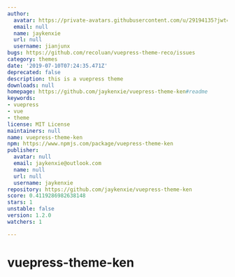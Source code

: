 ```yaml
---
author:
  avatar: https://private-avatars.githubusercontent.com/u/29194135?jwt=eyJhbGciOiJIUzI1NiIsInR5cCI6IkpXVCJ9.eyJpc3MiOiJnaXRodWIuY29tIiwiYXVkIjoicmF3LmdpdGh1YnVzZXJjb250ZW50LmNvbSIsImtleSI6ImtleTEiLCJleHAiOjE3MzQ2NTU1MDAsIm5iZiI6MTczNDY1NDMwMCwicGF0aCI6Ii91LzI5MTk0MTM1In0.BdWRU8uMMuX2OHOQWT-XsJw9A4qy7TjcgfIKn3PCLk4&v=4
  email: null
  name: jaykenxie
  url: null
  username: jianjunx
bugs: https://github.com/recoluan/vuepress-theme-reco/issues
category: themes
date: '2019-07-10T07:24:35.471Z'
deprecated: false
description: this is a vuepress theme
downloads: null
homepage: https://github.com/jaykenxie/vuepress-theme-ken#readme
keywords:
- vuepress
- vue
- theme
license: MIT License
maintainers: null
name: vuepress-theme-ken
npm: https://www.npmjs.com/package/vuepress-theme-ken
publisher:
  avatar: null
  email: jaykenxie@outlook.com
  name: null
  url: null
  username: jaykenxie
repository: https://github.com/jaykenxie/vuepress-theme-ken
score: 0.4119286982638148
stars: 1
unstable: false
version: 1.2.0
watchers: 1

---
```


# vuepress-theme-ken